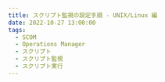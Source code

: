 ```yaml
---
title: スクリプト監視の設定手順 - UNIX/Linux 編
date: 2022-10-27 13:00:00
tags:
  - SCOM
  - Operations Manager
  - スクリプト
  - スクリプト監視
  - スクリプト実行
---
```


<!-- more -- >
皆様こんにちは、System Center サポートチームの 石原 です。
本日は System Center Operations Manager（以後 SCOM） で監視対象の UNIX/Linux サーバーにて任意のスクリプトを実行する手順を紹介いたします。

SCOM では監視対象のサーバーで任意のスクリプトを実行し、その返り値を収集することや、しきい値を設定してアラートを生成することができます。
SCOM には各種 OS や ソフトウェアの監視を行うための管理パックがたくさん存在しますが、それらの管理パックを用いた監視だけでは不足する監視項目が存在した場合、それらの情報を取得するスクリプトを用いて補うことができますので、スクリプト監視はとても有効です。
※ Windows サーバーの手順は、スクリプト監視の設定手順 - Windows 編 にて手順を紹介していますので、こちらも合わせてご参照ください。


以下の目的ごとに、設定の手順が異なります。
　① スクリプトの返り値をパフォーマンス データとして収集すること
　② スクリプトの返り値に対してしきい値を設定してアラートを生成すること

①のデータ収集が目的の場合は、まず、データ収集の [ルール] を作成し、収集したデータを参照するための [パフォーマンスビュー] を作成します。
②のアラート生成が目的の場合は、[モニター] を作成します。

各々の手順について以下記述いたします。
■ ① スクリプトの返り値をパフォーマンス データとして収集する手順
1. SCOM コンソールにログインして、画面左下ペインの [作成] をクリックして、[作成] 画面を開きます。
2. [作成] -> [管理パックオブジェクト] -> [ルール] をクリックして、画面中央の一覧から対象の OS 種類を選択します。
3. 画面右ペインの [ルール] の [新しいルールの作成] をクリックして、[ルールの作成ウィザード] を開きます。




4. [作成するルールの種類を選択] で [収集ルール] の [UNIX/Linux スクリプト(パフォーマンス) ] を選択します。
5. [ルール名] を入力して、ルールのターゲットが対象の OS 種類であることを確認して、[次へ] をクリックします。
　　※ルール名の例：Sample Linux Performance View Rule
　　※全UNIX/Linux サーバーを対象とする場合は、ターゲットに [UNIX/Linux コンピューター] を指定します。




6. 任意のスケジュールを設定して [次へ] をクリックします。




7. 実行するスクリプトを指定して [次へ] をクリックします。
　補足：下の例では、事前に監視対象の Linux サーバーに配置された getramdom.sh というランダムな数値を返すスクリプトを実行します。
　　　　　スクリプト < getramdom.sh >
　　　　　　echo $RANDOM
　　　　Run As profile で指定するアカウントには、指定したスクリプトの実行権限が必要です。




8. 必要に応じてデータ収集のフィルターを設定して [次へ] をクリックします。




9. 必要に応じてマッピング情報を設定して [次へ] をクリックします。
　補足：コマンドの返り値をそのまま収集する場合、[値] は変更しないでください。




以上で、任意のスクリプトの値を指定間隔で収集する [ルール] の作成は完了です。
次に、この情報を表示する [パフォーマンス ビュー] を作成します。



1. SCOM コンソールにログインして、画面左下ペインの [監視] をクリックして、[監視] 画面を開きます。
2. 画面左ツリーで、ビューを配置する任意のフォルダを選択します。
　右クリックメニューで [新規] -> [パフォーマンス ビュー] をクリックします。





3. [プロパティ] 画面の [状態の選択] で [特定のルールによって収集された] にチェックを入れ、[条件の説明] で上で作成したルールを選択します。




4. コマンドの返り値を表示するビューが生成されます。





■ ② スクリプトの返り値に対してしきい値を設定してアラートを生成する手順
1. SCOM コンソールにログインして、画面左下ペインの [作成] をクリックして、[作成] 画面を開きます。
2. [作成] -> [管理パックオブジェクト] -> [モニター] をクリックして、画面中央の一覧から対象の OS 種類を選択します。


3. 画面右ペインで [モニター] -> [モニターの作成] をクリックして [ユニットモニター] を選択します。
4. [モニターの種類] で [スクリプト機能] -> [一般] の中から該当するモニター種類を選択して、[次へ] をクリックします。
　※今回の例では [UNIX/Linux スクリプトの 2 つの状態モニター] を選択しました。





5. [全般] 画面で [モニターのターゲット] に [UNIX/Linuxのコンピューター] を選択して [次へ] をクリックします。




7. 任意のスケジュールを設定して [次へ] をクリックします。





8. 実行するスクリプトを指定して [次へ] をクリックします。





9. [エラー式] にエラーとなる返り値を設定して [次へ] をクリックします。
　※下の画面ショットは [StdOut] が 20000より大きく、[ReturnCode] が 0 の場合にエラーとする設定です。 





10. [正常な式] にエラーが回復する返り値を設定して [次へ] をクリックします。
　※下の画面ショットは [StdOut] が 20000 以下、[ReturnCode] が 0 の場合に正常に回復する設定です。





12. ヘルス状態の変化でアラートを生成する場合は [このモニターにアラートを生成する] にチェックを入れて [作成] をクリックします。
　　※アラートの重大度は任意に指定可能です。




これにより、スクリプトの返り値に応じてアラートを生成する [モニター] の作成が完了です。


いかがでしょうか。

スクリプトの返り値をパフォーマンス データとして収集する場合は [ルール] を作成して参照用の [パフォーマンス ビュー] を用意、しきい値を設定してアラートを生成する場合は [モニター] を作成します。
ルールもモニターも [スクリプトの詳細] 画面で、UNIX/Linux サーバー上に配置したスクリプトを指定します。


ご要件に応じてスクリプト監視を設定いただければ幸いです。

